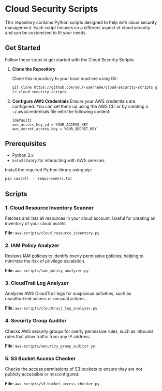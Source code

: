 # Cloud Security Scripts

This repository contains Python scripts designed to help with cloud security management. Each script focuses on a different aspect of cloud security and can be customized to fit your needs.

## Get Started

Follow these steps to get started with the Cloud Security Scripts:

1. **Clone the Repository**

   Clone this repository to your local machine using Git:

   ```bash
   git clone https://github.com/your-username/cloud-security-scripts.git
   cd cloud-security-scripts
   ```

2. **Configure AWS Credentials**
   Ensure your AWS credentials are configured. You can set them up using the AWS CLI or by creating a ~/.aws/credentials file with the following content:

   ```plaintext
   [default]
   aws_access_key_id = YOUR_ACCESS_KEY
   aws_secret_access_key = YOUR_SECRET_KEY
   ```

## Prerequisites

- Python 3.x
- `boto3` library for interacting with AWS services

Install the required Python library using pip:

```bash
pip install -r requirements.txt
```

## Scripts

### 1. Cloud Resource Inventory Scanner

Fetches and lists all resources in your cloud account. Useful for creating an inventory of your cloud assets.

**File:** `aws-scripts/cloud_resource_inventory.py`

### 2. IAM Policy Analyzer

Reviews IAM policies to identify overly permissive policies, helping to minimize the risk of privilege escalation.

**File:** `aws-scripts/iam_policy_analyzer.py`

### 3. CloudTrail Log Analyzer

Analyzes AWS CloudTrail logs for suspicious activities, such as unauthorized access or unusual actions.

**File:** `aws-scripts/cloudtrail_log_analyzer.py`

### 4. Security Group Auditor

Checks AWS security groups for overly permissive rules, such as inbound rules that allow traffic from any IP address.

**File:** `aws-scripts/security_group_auditor.py`

### 5. S3 Bucket Access Checker

Checks the access permissions of S3 buckets to ensure they are not publicly accessible or misconfigured.

**File:** `aws-scripts/s3_bucket_access_checker.py`
